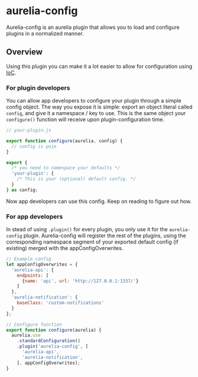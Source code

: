 # aurelia-config

Aurelia-config is an aurelia plugin that allows you to load and configure plugins in a normalized manner.

## Overview
Using this plugin you can make it a lot easier to allow for configuration using [IoC](https://en.wikipedia.org/wiki/Inversion_of_control).

### For plugin developers
You can allow app developers to configure your plugin through a simple config object. The way you expose it is simple: export an object literal called `config`, and give it a namespace / key to use. This is the same object your `configure()` function will receive upon plugin-configuration time.

```js
// your-plugin.js

export function configure(aurelia, config) {
  // config is pojo
}

export {
  /* you need to namespace your defaults */
  'your-plugin': {
    /* This is your (optional) default config. */
  }
} as config;
```

Now app developers can use this config. Keep on reading to figure out how.

### For app developers
In stead of using `.plugin()` for every plugin, you only use it for the `aurelia-config` plugin. Aurelia-config will register the rest of the plugins, using the corresponding namespace segment of your exported default config (if existing) merged with the appConfigOverwrites.

```js
// Example config
let appConfigOverwrites = {
  'aurelia-api': {
    endpoints: [
      {name: 'api', url: 'http://127.0.0.1:1337/'}
    ]
  },
  'aurelia-notification': {
    baseClass: 'custom-notifications'
  }
};

// Configure function
export function configure(aurelia) {
  aurelia.use
    .standardConfiguration()
    .plugin('aurelia-config', [
      'aurelia-api',
      'aurelia-notification',
    ], appConfigOverwrites);
}
```
